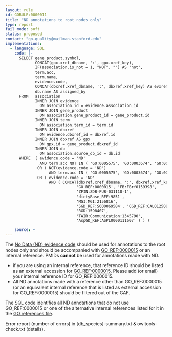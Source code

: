 ```yaml
---
layout: rule
id: GORULE:0000011
title: "ND annotations to root nodes only"
type: report
fail_mode: soft
status: proposed
contact: "go-quality@mailman.stanford.edu"
implementations:
  - language: SQL
    code: |-
      SELECT gene_product.symbol,
             CONCAT(gpx.xref_dbname, ':', gpx.xref_key),
             IF(association.is_not = 1, "NOT", "") AS 'not',
             term.acc,
             term.name,
             evidence.code,
             CONCAT(dbxref.xref_dbname, ':', dbxref.xref_key) AS evxref,
             db.name AS assigned_by
      FROM   association
             INNER JOIN evidence
               ON association.id = evidence.association_id
             INNER JOIN gene_product
               ON association.gene_product_id = gene_product.id
             INNER JOIN term
               ON association.term_id = term.id
             INNER JOIN dbxref
               ON evidence.dbxref_id = dbxref.id
             INNER JOIN dbxref AS gpx
               ON gpx.id = gene_product.dbxref_id
             INNER JOIN db
               ON association.source_db_id = db.id
      WHERE  ( evidence.code = 'ND'
               AND term.acc NOT IN ( 'GO:0005575', 'GO:0003674', 'GO:0008150' ) )
              OR ( NOT(evidence.code = 'ND')
                   AND term.acc IN ( 'GO:0005575', 'GO:0003674', 'GO:0008150' ) )
              OR ( evidence.code = 'ND'
                   AND ( CONCAT(dbxref.xref_dbname, ':', dbxref.xref_key) NOT IN (
                               'GO_REF:0000015', 'FB:FBrf0159398',
                               'ZFIN:ZDB-PUB-031118-1',
                               'dictyBase_REF:9851',
                               'MGI:MGI:2156816',
                               'SGD_REF:S000069584', 'CGD_REF:CAL0125086',
                               'RGD:1598407',
                               'TAIR:Communication:1345790',
                               'AspGD_REF:ASPL0000111607' ) ) )

    source: ~
---
```

The [No Data (ND) evidence
code](http://www.geneontology.org/GO.evidence.shtml#nd) should be used
for annotations to the root nodes only and should be accompanied with
[GO\_REF:0000015](http://www.geneontology.org/cgi-bin/references.cgi#GO_REF:0000015)
or an internal reference. PMIDs **cannot** be used for annotations made
with ND.

-   if you are using an internal reference, that reference ID should be
    listed as an external accession for
    [GO\_REF:0000015](http://www.geneontology.org/cgi-bin/references.cgi#GO_REF:0000015).
    Please add (or email) your internal reference ID for
    GO\_REF:0000015.
-   All ND annotations made with a reference other than GO\_REF:0000015
    (or an equivalent internal reference that is listed as external
    accession for GO\_REF:0000015) should be filtered out of the GAF.

The SQL code identifies all ND annotations that do not use
GO\_REF:0000015 or one of the alternative internal references listed for
it in the [GO references
file](http://www.geneontology.org/cgi-bin/references.cgi).

Error report (number of errors) in [db_species]-summary.txt & owltools-check.txt (details).
